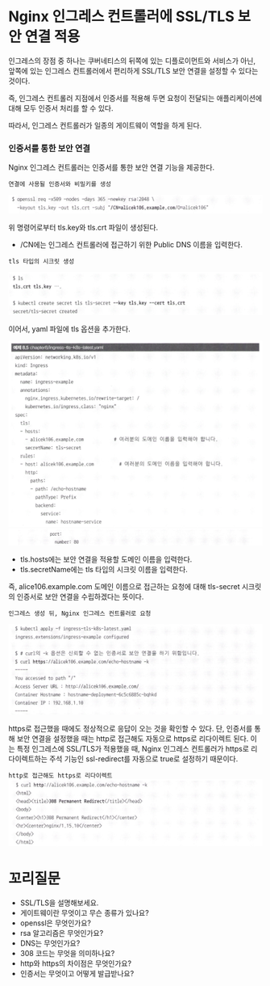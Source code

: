 # Nginx 인그레스 컨트롤러에 SSL/TLS 보안 연결 적용

인그레스의 장점 중 하나는 쿠버네티스의 뒤쪽에 있는 디플로이먼트와 서비스가 아닌, 앞쪽에 있는 인그레스 컨트롤러에서 편리하게 SSL/TLS 보안 연결을 설정할 수 있다는 것이다.

즉, 인그레스 컨트롤러 지점에서 인증서를 적용해 두면 요청이 전달되는 애플리케이션에 대해 모두 인증서 처리를 할 수 있다.

따라서, 인그레스 컨트롤러가 일종의 게이트웨이 역할을 하게 된다.

### 인증서를 통한 보안 연결
Nginx 인그레스 컨트롤러는 인증서를 통한 보안 연결 기능을 제공한다.

`연결에 사용될 인증서와 비밀키를 생성`

![8.4a](../images/8.4/8.4a.png)

위 명령어로부터 tls.key와 tls.crt 파일이 생성된다.

- /CN에는 인그레스 컨트롤러에 접근하기 위한 Public DNS 이름을 입력한다.

`tls 타입의 시크릿 생성`

![8.4b](../images/8.4/8.4b.png)

이어서, yaml 파일에 tls 옵션을 추가한다.

![8.4c](../images/8.4/8.4c.png)
![8.4d](../images/8.4/8.4d.png)

- tls.hosts에는 보안 연결을 적용할 도메인 이름을 입력한다.
- tls.secretName에는 tls 타입의 시크릿 이름을 입력한다.

즉, alice106.example.com 도메인 이름으로 접근하는 요청에 대해 tls-secret 시크릿의 인증서로 보안 연결을 수립하겠다는 뜻이다.


`인그레스 생성 뒤, Nginx 인그레스 컨트롤러로 요청`

![8.4e](../images/8.4/8.4e.png)

https로 접근했을 때에도 정상적으로 응답이 오는 것을 확인할 수 있다. 단, 인증서를 통해 보안 연결을 설정했을 때는 http로 접근해도 자동으로 https로 리다이렉트 된다. 이는 특정 인그레스에 SSL/TLS가 적용했을 때, Nginx 인그레스 컨트롤러가 https로 리다이렉트하는 주석 기능인 ssl-redirect를 자동으로 true로 설정하기 때문이다.

`http로 접근해도 https로 리다이렉트`
![8.4f](../images/8.4/8.4f.png)


# 꼬리질문
- SSL/TLS을 설명해보세요.
- 게이트웨이란 무엇이고 무슨 종류가 있나요?
- openssl은 무엇인가요?
- rsa 알고리즘은 무엇인가요?
- DNS는 무엇인가요?
- 308 코드는 무엇을 의미하나요?
- http와 https의 차이점은 무엇인가요?
- 인증서는 무엇이고 어떻게 발급받나요?